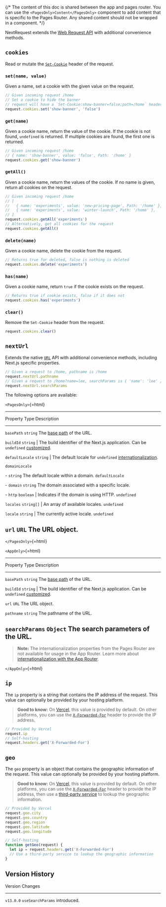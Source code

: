 {/\* The content of this doc is shared between the app and pages router.
You can use the `<PagesOnly>Content</PagesOnly>` component to add
content that is specific to the Pages Router. Any shared content should
not be wrapped in a component. \*/}

NextRequest extends the [Web Request
API](https://developer.mozilla.org/docs/Web/API/Request) with additional
convenience methods.

## `cookies`

Read or mutate the
[`Set-Cookie`](https://developer.mozilla.org/docs/Web/HTTP/Headers/Set-Cookie)
header of the request.

### `set(name, value)`

Given a name, set a cookie with the given value on the request.

``` ts
// Given incoming request /home
// Set a cookie to hide the banner
// request will have a `Set-Cookie:show-banner=false;path=/home` header
request.cookies.set('show-banner', 'false')
```

### `get(name)`

Given a cookie name, return the value of the cookie. If the cookie is
not found, `undefined` is returned. If multiple cookies are found, the
first one is returned.

``` ts
// Given incoming request /home
// { name: 'show-banner', value: 'false', Path: '/home' }
request.cookies.get('show-banner')
```

### `getAll()`

Given a cookie name, return the values of the cookie. If no name is
given, return all cookies on the request.

``` ts
// Given incoming request /home
// [
//   { name: 'experiments', value: 'new-pricing-page', Path: '/home' },
//   { name: 'experiments', value: 'winter-launch', Path: '/home' },
// ]
request.cookies.getAll('experiments')
// Alternatively, get all cookies for the request
request.cookies.getAll()
```

### `delete(name)`

Given a cookie name, delete the cookie from the request.

``` ts
// Returns true for deleted, false is nothing is deleted
request.cookies.delete('experiments')
```

### `has(name)`

Given a cookie name, return `true` if the cookie exists on the request.

``` ts
// Returns true if cookie exists, false if it does not
request.cookies.has('experiments')
```

### `clear()`

Remove the `Set-Cookie` header from the request.

``` ts
request.cookies.clear()
```

## `nextUrl`

Extends the native
[`URL`](https://developer.mozilla.org/docs/Web/API/URL) API with
additional convenience methods, including Next.js specific properties.

``` ts
// Given a request to /home, pathname is /home
request.nextUrl.pathname
// Given a request to /home?name=lee, searchParams is { 'name': 'lee' }
request.nextUrl.searchParams
```

The following options are available:

`<PagesOnly>`{=html}

  -----------------------------------------------------------------------------------------------------------------------------
  Property          Type          Description
  ----------------- ------------- ---------------------------------------------------------------------------------------------
  `basePath`        `string`      The [base path](/docs/pages/api-reference/next-config-js/basePath) of the URL.

  `buildId`         `string` \|   The build identifier of the Next.js application. Can be
                    `undefined`   [customized](/docs/pages/api-reference/next-config-js/generateBuildId).

  `defaultLocale`   `string` \|   The default locale for
                    `undefined`   [internationalization](/docs/pages/building-your-application/routing/internationalization).

  `domainLocale`                  

  \-                `string`      The default locale within a domain.
  `defaultLocale`                 

  \- `domain`       `string`      The domain associated with a specific locale.

  \- `http`         `boolean` \|  Indicates if the domain is using HTTP.
                    `undefined`   

  `locales`         `string[]` \| An array of available locales.
                    `undefined`   

  `locale`          `string` \|   The currently active locale.
                    `undefined`   

  `url`             `URL`         The URL object.
  -----------------------------------------------------------------------------------------------------------------------------

`</PagesOnly>`{=html}

`<AppOnly>`{=html}

  ------------------------------------------------------------------------------------------------------
  Property         Type          Description
  ---------------- ------------- -----------------------------------------------------------------------
  `basePath`       `string`      The [base path](/docs/app/api-reference/next-config-js/basePath) of the
                                 URL.

  `buildId`        `string` \|   The build identifier of the Next.js application. Can be
                   `undefined`   [customized](/docs/app/api-reference/next-config-js/generateBuildId).

  `url`            `URL`         The URL object.

  `pathname`       `string`      The pathname of the URL.

  `searchParams`   `Object`      The search parameters of the URL.
  ------------------------------------------------------------------------------------------------------

> **Note:** The internationalization properties from the Pages Router
> are not available for usage in the App Router. Learn more about
> [internationalization with the App
> Router](/docs/app/building-your-application/routing/internationalization).

`</AppOnly>`{=html}

## `ip`

The `ip` property is a string that contains the IP address of the
request. This value can optionally be provided by your hosting platform.

> **Good to know:** On
> [Vercel](https://vercel.com/docs/frameworks/nextjs?utm_source=next-site&utm_medium=docs&utm_campaign=next-website),
> this value is provided by default. On other platforms, you can use the
> [`X-Forwarded-For`](https://developer.mozilla.org/docs/Web/HTTP/Headers/X-Forwarded-For)
> header to provide the IP address.

``` ts
// Provided by Vercel
request.ip
// Self-hosting
request.headers.get('X-Forwarded-For')
```

## `geo`

The `geo` property is an object that contains the geographic information
of the request. This value can optionally be provided by your hosting
platform.

> **Good to know:** On
> [Vercel](https://vercel.com/docs/frameworks/nextjs?utm_source=next-site&utm_medium=docs&utm_campaign=next-website),
> this value is provided by default. On other platforms, you can use the
> [`X-Forwarded-For`](https://developer.mozilla.org/docs/Web/HTTP/Headers/X-Forwarded-For)
> header to provide the IP address, then use a [third-party
> service](https://ip-api.com/) to lookup the geographic information.

``` ts
// Provided by Vercel
request.geo.city
request.geo.country
request.geo.region
request.geo.latitude
request.geo.longitude

// Self-hosting
function getGeo(request) {
  let ip = request.headers.get('X-Forwarded-For')
  // Use a third-party service to lookup the geographic information
}
```

## Version History

  Version     Changes
  ----------- -------------------------------
  `v13.0.0`   `useSearchParams` introduced.
